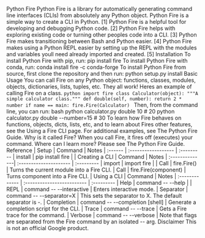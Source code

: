 Python Fire Python Fire is a library for automatically generating command line interfaces (CLIs) from absolutely any Python object. Python Fire is a simple way to create a CLI in Python. [1] Python Fire is a helpful tool for developing and debugging Python code. [2] Python Fire helps with exploring existing code or turning other peoples code into a CLI. [3] Python Fire makes transitioning between Bash and Python easier. [4] Python Fire makes using a Python REPL easier by setting up the REPL with the modules and variables youll need already imported and created. [5] Installation To install Python Fire with pip, run: pip install fire To install Python Fire with conda, run: conda install fire -c conda-forge To install Python Fire from source, first clone the repository and then run: python setup.py install Basic Usage You can call Fire on any Python object: functions, classes, modules, objects, dictionaries, lists, tuples, etc. They all work! Heres an example of calling Fire on a class. ```python import fire class Calculator(object): """A simple calculator class.""" def double(self, number): return 2 * number if name == main: fire.Fire(Calculator) ``` Then, from the command line, you can run: bash python calculator.py double 10 # 20 python calculator.py double --number=15 # 30 To learn how Fire behaves on functions, objects, dicts, lists, etc, and to learn about Fires other features, see the Using a Fire CLI page. For additional examples, see The Python Fire Guide. Why is it called Fire? When you call Fire, it fires off (executes) your command. Where can I learn more? Please see The Python Fire Guide. Reference | Setup | Command | Notes | :------ | :------------------ | :--------- | install | pip install fire | | Creating a CLI | Command | Notes | :--------------| :--------------------- | :--------- | import | import fire | | Call | fire.Fire() | Turns the current module into a Fire CLI. | Call | fire.Fire(component) | Turns component into a Fire CLI. | Using a CLI | Command | Notes | :------------- | :------------------------- | :--------- | Help | command -- --help | | REPL | command -- --interactive | Enters interactive mode. | Separator | command -- --separator=X | This sets the separator to X. The default separator is -. | Completion | command -- --completion [shell] | Generate a completion script for the CLI. | Trace | command -- --trace | Gets a Fire trace for the command. | Verbose | command -- --verbose | Note that flags are separated from the Fire command by an isolated -- arg. Disclaimer This is not an official Google product.